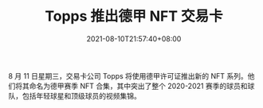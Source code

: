 ﻿---
title: "Topps 推出德甲 NFT 交易卡"
date: 2021-08-10T21:57:40+08:00
lastmod: 2021-08-10T16:45:40+08:00
draft: false
authors: ["Britney"]
description: "8 月 11 日星期三，交易卡公司 Topps 将使用德甲许可证推出新的 NFT 系列。他们将其命名为德甲赛季 NFT 合集，其中突出了整个 2020-2021 赛季的球员和球队，包括年轻球星和顶级球员的视频集锦。"
featuredImage: "topps-launching-bundesliga-nft-trading-cards.png"
tags: ["Virtual World","虚拟世界","Play to Earn"]
categories: ["news"]
news: ["虚拟世界"]
weight: 
lightgallery: true
pinned: false
recommend: false
recommend1: false
---

8 月 11 日星期三，交易卡公司 Topps 将使用德甲许可证推出新的 NFT 系列。他们将其命名为德甲赛季 NFT 合集，其中突出了整个 2020-2021 赛季的球员和球队，包括年轻球星和顶级球员的视频集锦。

<!--more-->

